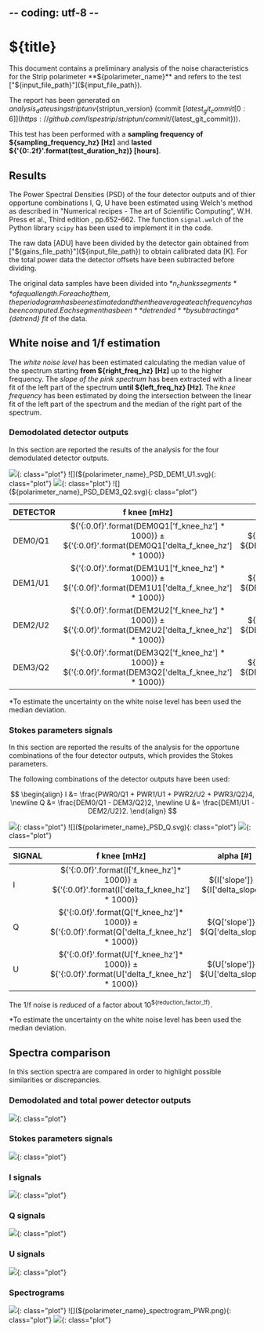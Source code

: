 ## -- coding: utf-8 --

<h1>${title}</h1>

This document contains a preliminary analysis of the noise characteristics for
the Strip polarimeter **${polarimeter_name}** and refers to the test ["${input_file_path}"](${input_file_path}).

The report has been generated on ${analysis_date} using striptun
v${striptun_version} (commit
[${latest_git_commit[0:6]}](https://github.com/lspestrip/striptun/commit/${latest_git_commit})).

This test has been performed with a **sampling frequency of ${sampling_frequency_hz} [Hz]**
 and **lasted ${'{0:.2f}'.format(test_duration_hz)} [hours]**.

<h2>Results</h2>

The Power Spectral Densities (PSD) of the four detector outputs and of 
thier opportune combinations I, Q, U have been estimated using Welch's method as described in 
"Numerical recipes - The art of Scientific Computing", W.H. Press et al., Third edition
, pp.652-662. The function `signal.welch` of the Python library `scipy` has been used to 
implement it in the code.

The raw data [ADU] have been divided by the detector gain obtained from ["${gains_file_path}"](${input_file_path}) to obtain calibrated data [K]. For the total power data the detector offsets have been subtracted before dividing.



The original data samples have been divided into **${n_chunks} segments** of equal length. 
For each of them, the periodogram has been estimated and then the average at each 
frequency has been computed. Each segment has been **detrended** by subtracting a *${detrend} fit* of the data.


<h2>White noise and 1/f estimation</h2>

The *white noise level* has been estimated calculating the median value of the spectrum starting 
**from ${right_freq_hz} [Hz]** up to the higher frequency. 
The *slope of the pink spectrum* has been extracted with a linear fit of the left part of the spectrum **until ${left_freq_hz} [Hz]**. 
The *knee frequency* has been estimated by doing the intersection between the linear fit of the left part of the spectrum 
and the median of the right part of the spectrum.

<h3>Demodolated detector outputs</h3>

In this section are reported the results of the analysis for the four demodulated detector 
outputs.

![](${polarimeter_name}_PSD_DEM0_Q1.svg){: class="plot"} 
![](${polarimeter_name}_PSD_DEM1_U1.svg){: class="plot"} 
![](${polarimeter_name}_PSD_DEM2_U2.svg){: class="plot"} 
![](${polarimeter_name}_PSD_DEM3_Q2.svg){: class="plot"} 


DETECTOR  | f knee [mHz]         | alpha [#]           | white noise level [mK<sup>2</sup>/Hz]*
--------- |:--------------------:|:-------------------:|:----------------------:
DEM0/Q1   | ${'{:0.0f}'.format(DEM0Q1['f_knee_hz'] * 1000)} &#177; ${'{:0.0f}'.format(DEM0Q1['delta_f_knee_hz'] * 1000)} | ${DEM0Q1['slope']} &#177; ${DEM0Q1['delta_slope']} | ${DEM0Q1['WN_level_K2_hz'] * 1000000} &#177; ${DEM0Q1['delta_WN_level_K2_hz'] * 1000000}
DEM1/U1   | ${'{:0.0f}'.format(DEM1U1['f_knee_hz'] * 1000)} &#177; ${'{:0.0f}'.format(DEM1U1['delta_f_knee_hz'] * 1000)} | ${DEM1U1['slope']} &#177; ${DEM1U1['delta_slope']} | ${DEM1U1['WN_level_K2_hz'] * 1000000} &#177; ${DEM1U1['delta_WN_level_K2_hz'] * 1000000}
DEM2/U2   | ${'{:0.0f}'.format(DEM2U2['f_knee_hz'] * 1000)} &#177; ${'{:0.0f}'.format(DEM2U2['delta_f_knee_hz'] * 1000)} | ${DEM2U2['slope']} &#177; ${DEM2U2['delta_slope']} | ${DEM2U2['WN_level_K2_hz'] * 1000000} &#177; ${DEM2U2['delta_WN_level_K2_hz'] * 1000000}
DEM3/Q2   | ${'{:0.0f}'.format(DEM3Q2['f_knee_hz'] * 1000)} &#177; ${'{:0.0f}'.format(DEM3Q2['delta_f_knee_hz'] * 1000)} | ${DEM3Q2['slope']} &#177; ${DEM3Q2['delta_slope']} | ${DEM3Q2['WN_level_K2_hz'] * 1000000} &#177; ${DEM3Q2['delta_WN_level_K2_hz'] * 1000000}


*To estimate the uncertainty on the white noise level has been used the median deviation.

<h3>Stokes parameters signals</h3>

In this section are reported the results of the analysis for the opportune combinations of the four 
detector outputs, which provides the Stokes parameters.

The following combinations of the detector outputs have been used:

$$ \begin{align} I &= \frac{PWR0/Q1 + PWR1/U1 + PWR2/U2 + PWR3/Q2}4, \newline
Q &= \frac{DEM0/Q1 - DEM3/Q2}2,  \newline
U &= \frac{DEM1/U1 - DEM2/U2}2. \end{align} 
$$

![](${polarimeter_name}_PSD_I.svg){: class="plot"}
![](${polarimeter_name}_PSD_Q.svg){: class="plot"}
![](${polarimeter_name}_PSD_U.svg){: class="plot"}

SIGNAL  | f knee [mHz]   | alpha [#]     | white noise level [mK<sup>2</sup>/Hz]* 
------- |:--------------:|:-------------:|:----------------------:
I       | ${'{:0.0f}'.format(I['f_knee_hz']* 1000)} &#177; ${'{:0.0f}'.format(I['delta_f_knee_hz'] * 1000)} | ${I['slope']} &#177; ${I['delta_slope']} | ${I['WN_level_K2_hz'] * 1000000} &#177; ${I['delta_WN_level_K2_hz'] * 1000000}
Q       | ${'{:0.0f}'.format(Q['f_knee_hz']* 1000)} &#177; ${'{:0.0f}'.format(Q['delta_f_knee_hz'] * 1000)} | ${Q['slope']} &#177; ${Q['delta_slope']} | ${Q['WN_level_K2_hz'] * 1000000} &#177; ${Q['delta_WN_level_K2_hz'] * 1000000}
U       | ${'{:0.0f}'.format(U['f_knee_hz']* 1000)} &#177; ${'{:0.0f}'.format(U['delta_f_knee_hz'] * 1000)} | ${U['slope']} &#177; ${U['delta_slope']} | ${U['WN_level_K2_hz'] * 1000000} &#177; ${U['delta_WN_level_K2_hz'] * 1000000}


The 1/f noise is *reduced* of a factor about 10<sup>${reduction_factor_1f}</sup>.

*To estimate the uncertainty on the white noise level has been used the median deviation.


<h2>Spectra comparison</h2>

In this section spectra are compared in order to highlight possible similarities or discrepancies.

<h3>Demodolated and total power detector outputs</h3>

![](${polarimeter_name}_PSD_all_detector_outputs.svg){: class="plot"}


<h3>Stokes parameters signals</h3>

![](${polarimeter_name}_PSD_I_Q_U.svg){: class="plot"}

<h3>I signals</h3>

![](${polarimeter_name}_PSD_PWR0_Q1_PWR1_U1_PWR2_U2_PWR3_Q2_I.svg){: class="plot"}

<h3>Q signals</h3>

![](${polarimeter_name}_PSD_DEM0_Q1_DEM3_Q2_Q.svg){: class="plot"}


<h3>U signals</h3>

![](${polarimeter_name}_PSD_DEM1_U1_DEM2_U2_U.svg){: class="plot"}


<h3>Spectrograms</h3>

![](${polarimeter_name}_spectrogram_DEM.png){: class="plot"} 
![](${polarimeter_name}_spectrogram_PWR.png){: class="plot"}
![](${polarimeter_name}_spectrogram_IQU.png){: class="plot"}


